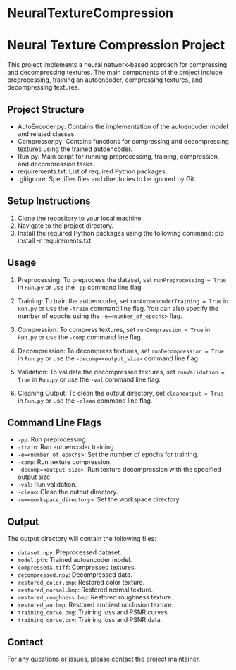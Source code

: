 # NeuralTextureCompression

Neural Texture Compression Project
==========================

This project implements a neural network-based approach for compressing and decompressing textures. The main components of the project include preprocessing, training an autoencoder, compressing textures, and decompressing textures.

Project Structure
-----------------
- AutoEncoder.py: Contains the implementation of the autoencoder model and related classes.
- Compressor.py: Contains functions for compressing and decompressing textures using the trained autoencoder.
- Run.py: Main script for running preprocessing, training, compression, and decompression tasks.
- requirements.txt: List of required Python packages.
- .gitignore: Specifies files and directories to be ignored by Git.

Setup Instructions
------------------
1. Clone the repository to your local machine.
2. Navigate to the project directory.
3. Install the required Python packages using the following command:
pip install -r requirements.txt


Usage
-----
1. Preprocessing:
To preprocess the dataset, set `runPreprocessing = True` in `Run.py` or use the `-pp` command line flag.

2. Training:
To train the autoencoder, set `runAutoencoderTraining = True` in `Run.py` or use the `-train` command line flag. You can also specify the number of epochs using the `-e=<number_of_epochs>` flag.

3. Compression:
To compress textures, set `runCompression = True` in `Run.py` or use the `-comp` command line flag.

4. Decompression:
To decompress textures, set `runDecompression = True` in `Run.py` or use the `-decomp=<output_size>` command line flag.

5. Validation:
To validate the decompressed textures, set `runValidation = True` in `Run.py` or use the `-val` command line flag.

6. Cleaning Output:
To clean the output directory, set `cleanoutput = True` in `Run.py` or use the `-clean` command line flag.

Command Line Flags
------------------
- `-pp`: Run preprocessing.
- `-train`: Run autoencoder training.
- `-e=<number_of_epochs>`: Set the number of epochs for training.
- `-comp`: Run texture compression.
- `-decomp=<output_size>`: Run texture decompression with the specified output size.
- `-val`: Run validation.
- `-clean`: Clean the output directory.
- `-w=<workspace_directory>`: Set the workspace directory.

Output
------
The output directory will contain the following files:
- `dataset.npy`: Preprocessed dataset.
- `model.pth`: Trained autoencoder model.
- `compressedX.tiff`: Compressed textures.
- `decompressed.npy`: Decompressed data.
- `restored_color.bmp`: Restored color texture.
- `restored_normal.bmp`: Restored normal texture.
- `restored_roughness.bmp`: Restored roughness texture.
- `restored_ao.bmp`: Restored ambient occlusion texture.
- `training_curve.png`: Training loss and PSNR curves.
- `training_curve.csv`: Training loss and PSNR data.

Contact
-------
For any questions or issues, please contact the project maintainer.
